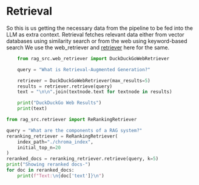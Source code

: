 # Retrieval

So this is us getting the necessary data from the pipeline to be fed into the LLM as extra context. 
Retrieval fetches relevant data either from vector databases using similarity search or from the web using keyword-based search
We use the web_retriever and [retriever](../Module-By-Module%20Deep%20Dive/retriever.md) here for the same.

```python title="Retrieving Data from the Web" linenums="1"
    from rag_src.web_retriever import DuckDuckGoWebRetriever

    query = "What is Retrieval-Augmented Generation?"

    retriever = DuckDuckGoWebRetriever(max_results=5)
    results = retriever.retrieve(query)
    text = "\n\n".join(textnode.text for textnode in results)

    print("DuckDuckGo Web Results")
    print(text)
```
```python title="Reranking data in the index" linenums="1"
from rag_src.retriever import ReRankingRetriever

query = "What are the components of a RAG system?"
reranking_retriever = ReRankingRetriever(
    index_path="./chroma_index",
    initial_top_n=20
)
reranked_docs = reranking_retriever.retrieve(query, k=5)
print("Showing reranked docs-")
for doc in reranked_docs:
    print(f"Text:\n{doc['text']}\n")
```

